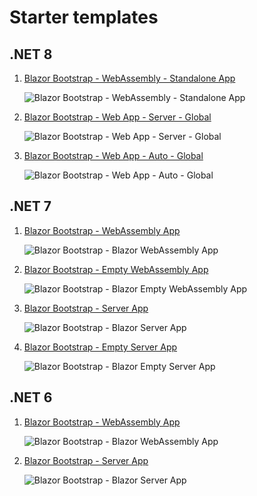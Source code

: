 # Starter templates

## .NET 8

1. [Blazor Bootstrap - WebAssembly - Standalone App](https://github.com/vikramlearning/blazorbootstrap-starter-templates/tree/master/src/BlazorBootstrap.Templates.Starter/NET8.BlazorWebAssemblyStandaloneApp)

   <img src="https://i.imgur.com/mJ9odLO.png" alt="Blazor Bootstrap - WebAssembly - Standalone App" />

1. [Blazor Bootstrap - Web App - Server - Global](https://github.com/vikramlearning/blazorbootstrap-starter-templates/tree/master/src/BlazorBootstrap.Templates.Starter/NET8.BlazorWebAppRenderModeServerGlobal)

   <img src="https://i.imgur.com/w5jRKIH.png" alt="Blazor Bootstrap - Web App - Server - Global" />

1. [Blazor Bootstrap - Web App - Auto - Global](https://github.com/vikramlearning/blazorbootstrap-starter-templates/tree/master/src/BlazorBootstrap.Templates.Starter/NET8.BlazorWebAppRenderModeServerGlobal)

   <img src="https://i.imgur.com/w5jRKIH.png" alt="Blazor Bootstrap - Web App - Auto - Global" />

## .NET 7

1. [Blazor Bootstrap - WebAssembly App](https://github.com/vikramlearning/blazorbootstrap-starter-templates/tree/master/src/BlazorBootstrap.Templates.Starter/NET7.BlazorWebAssemblyApp)

   <img src="https://i.imgur.com/4P8u0HR.png" alt="Blazor Bootstrap - Blazor WebAssembly App" />

1. [Blazor Bootstrap - Empty WebAssembly App](https://github.com/vikramlearning/blazorbootstrap-starter-templates/tree/master/src/BlazorBootstrap.Templates.Starter/NET7.BlazorWebAssemblyAppEmpty)

   <img src="https://i.imgur.com/CBEoZ6P.png" alt="Blazor Bootstrap - Blazor Empty WebAssembly App" />

1. [Blazor Bootstrap - Server App](https://github.com/vikramlearning/blazorbootstrap-starter-templates/tree/master/src/BlazorBootstrap.Templates.Starter/NET7.BlazorServerApp)

   <img src="https://i.imgur.com/7vipHB1.png" alt="Blazor Bootstrap - Blazor Server App" />

1. [Blazor Bootstrap - Empty Server App](https://github.com/vikramlearning/blazorbootstrap-starter-templates/tree/master/src/BlazorBootstrap.Templates.Starter/NET7.BlazorServerAppEmpty)

   <img src="https://i.imgur.com/rw13bZr.png" alt="Blazor Bootstrap - Blazor Empty Server App" />

## .NET 6

1. [Blazor Bootstrap - WebAssembly App](https://github.com/vikramlearning/blazorbootstrap-starter-templates/tree/master/src/BlazorBootstrap.Templates.Starter/NET6.BlazorWebAssemblyApp)
   
   <img src="https://i.imgur.com/aRV3rJm.png" alt="Blazor Bootstrap - Blazor WebAssembly App" />

1. [Blazor Bootstrap - Server App](https://github.com/vikramlearning/blazorbootstrap-starter-templates/tree/master/src/BlazorBootstrap.Templates.Starter/NET6.BlazorServerApp)
   
   <img src="https://i.imgur.com/BfgYeNd.png" alt="Blazor Bootstrap - Blazor Server App" />
